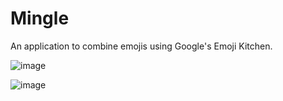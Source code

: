 # Mingle

An application to combine emojis using Google's Emoji Kitchen.

![image](https://github.com/halfmexican/mingle/assets/103920890/9f577d4d-63b6-4906-96b4-242d5bf66d3c)

![image](https://github.com/halfmexican/mingle/assets/103920890/e4c25e58-bd17-49e9-bc5d-f25773415efe)
